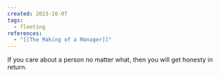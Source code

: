 ```yaml
---
created: 2023-10-07
tags:
  - fleeting
references:
  - "[[The Making of a Manager]]"
---
```



If you care about a person no matter what, then you will get honesty in return.
